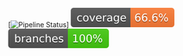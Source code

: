 [![Pipeline Status](https://github.com/Romteix/pipeline/actions/workflows/ci.yml/badge.svg)]
![Coverage](.github/badges/jacoco.svg)
![Branches](.github/badges/branches.svg)


